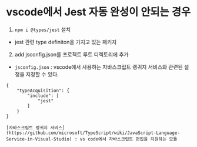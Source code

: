 

# vscode에서 Jest 자동 완성이 안되는 경우

1. `npm i @types/jest` 설치
- jest 관련 type definiton을 가지고 있는 패키지
2. add jsconfig.json를 프로젝트 루트 디렉토리에 추가
- `jsconfig.json` : vscode에서 사용하는 자바스크립트 랭귀지 서비스와 관련된 설정을 지정할 수 있다.
```
{
    "typeAcquisition": {
        "include": [
            "jest"
        ]
    }
}
```

```note
[자바스크립트 랭귀지 서비스](https://github.com/microsoft/TypeScript/wiki/JavaScript-Language-Service-in-Visual-Studio) : vs code에서 자바스크립트 편집을 지원하는 모듈
```
